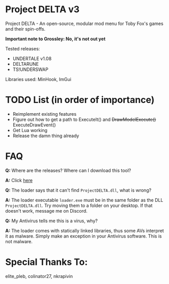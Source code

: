 # Project DELTA v3
Project DELTA - An open-source, modular mod menu for Toby Fox's games and their spin-offs.

**Important note to Grossley: No, it's not out yet**

Tested releases:
-  UNDERTALE v1.08
-  DELTARUNE
-  TS!UNDERSWAP

Libraries used: MinHook, ImGui

# TODO List (in order of importance)
- Reimplement existing features
- Figure out how to get a path to ExecuteIt() and ~~DrawModelExecute()~~ ExecuteDrawEvent()
- Get Lua working
- Release the damn thing already

# FAQ
**Q:** Where are the releases? Where can I download this tool?

**A:** Click [here](https://github.com/Archie-osu/ProjectDELTA/releases/latest)

**Q:** The loader says that it can't find ``ProjectDELTA.dll``, what is wrong?

**A:** The loader executable ``loader.exe`` must be in the same folder as the DLL ``ProjectDELTA.dll``. Try moving them to a folder on your desktop. If that doesn't work, message me on Discord.

**Q:** My Antivirus tells me this is a virus, why?

**A:** The loader comes with statically linked libraries, thus some AVs interpret it as malware. Simply make an exception in your Antivirus software. This is not malware.

# Special Thanks To:
elite_pleb, colinator27, nkrapivin

